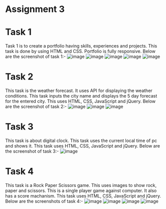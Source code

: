 # Assignment 3
# Task 1
Task 1 is to create a portfolio having skills, experiences and projects. This task is done by using HTML and CSS. Portfolio is fully responsive.
Below are the screenshot of task 1:-
![image](https://github.com/Rizwan-mehmood/WebProgramming/assets/95044913/130c3a6f-4ed0-42f0-8155-670f55b2501f)
![image](https://github.com/Rizwan-mehmood/WebProgramming/assets/95044913/7774dfb8-eeab-41d0-a302-33cf1931a2f3)
![image](https://github.com/Rizwan-mehmood/WebProgramming/assets/95044913/60187a19-896e-4b5c-b77f-2c0b7b1b159c)
![image](https://github.com/Rizwan-mehmood/WebProgramming/assets/95044913/4d127cc7-83ef-4ce7-a5b6-81d0481748f8)
![image](https://github.com/Rizwan-mehmood/WebProgramming/assets/95044913/05a4f48e-2f3c-41a9-bfae-a4573982ca88)


# Task 2
This task is the weather forecast. It uses API for displaying the weather conditions. This task inputs the city name and displays the 5 day forecast for the entered city. This uses HTML, CSS, JavaScript and jQuery.
Below are the screenshot of task 2:-
![image](https://github.com/Rizwan-mehmood/WebProgramming/assets/95044913/434caf13-b656-43a0-bed9-74d2125ed4f5)
![image](https://github.com/Rizwan-mehmood/WebProgramming/assets/95044913/0145fb0f-80b6-4130-b009-3a7dde9bdf44)
![image](https://github.com/Rizwan-mehmood/WebProgramming/assets/95044913/7302ca4b-65fa-4d9a-9130-87f986f182c8)


# Task 3
This task is about digital clock. This task uses the current local time of pc and shows it. This task uses HTML, CSS, JavaScript and jQuery.
Below are the screenshot of task 3:-
![image](https://github.com/Rizwan-mehmood/WebProgramming/assets/95044913/38c2ac85-d20b-4cc8-a2f7-d3fab5791bc6)


# Task 4
This task is a Rock Paper Scissors game. This uses images to show rock, paper and scissors. This is a single player game against computer. It also has a score machanism. This task uses HTML, CSS, JavaScript and jQuery.
Below are the screenshots of task 4:-
![image](https://github.com/Rizwan-mehmood/WebProgramming/assets/95044913/afad42d9-7f98-4bfb-878d-b637a0890dff)
![image](https://github.com/Rizwan-mehmood/WebProgramming/assets/95044913/3a5e3b25-6790-41ec-88f8-a93451d6a730)
![image](https://github.com/Rizwan-mehmood/WebProgramming/assets/95044913/976c2638-4ebf-4818-98d8-953fe2295e50)
![image](https://github.com/Rizwan-mehmood/WebProgramming/assets/95044913/f2d99fe3-3f50-4433-b8f1-ac84d03726d2)
